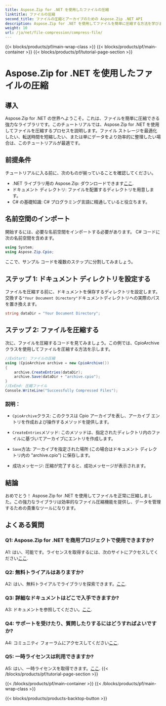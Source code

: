```yaml
---
title: Aspose.Zip for .NET を使用したファイルの圧縮
linktitle: ファイルの圧縮
second_title: ファイルの圧縮とアーカイブのための Aspose.Zip .NET API
description: Aspose.Zip for .NET を使用してファイルを簡単に圧縮する方法を学びます。効率的なファイル管理については、段階的なチュートリアルに従ってください。
weight: 10
url: /ja/net/file-compression/compress-file/
---
```


{{< blocks/products/pf/main-wrap-class >}}
{{< blocks/products/pf/main-container >}}
{{< blocks/products/pf/tutorial-page-section >}}

# Aspose.Zip for .NET を使用したファイルの圧縮

## 導入

Aspose.Zip for .NET の世界へようこそ。これは、ファイルを簡単に圧縮できる強力なライブラリです。このチュートリアルでは、Aspose.Zip for .NET を使用してファイルを圧縮するプロセスを説明します。ファイル ストレージを最適化したい、転送時間を短縮したい、または単にデータをより効率的に整理したい場合は、このチュートリアルが最適です。

## 前提条件

チュートリアルに入る前に、次のものが揃っていることを確認してください。

-  .NET ライブラリ用の Aspose.Zip: ダウンロードできます[ここ](https://releases.aspose.com/zip/net/).
- ドキュメント ディレクトリ: ファイルを配置するディレクトリを用意します。
- C# の基礎知識: C# プログラミング言語に精通していると役立ちます。

## 名前空間のインポート

開始するには、必要な名前空間をインポートする必要があります。 C# コードに次の名前空間を含めます。

```csharp
using System;
using Aspose.Zip.Cpio;
```

ここで、サンプル コードを複数のステップに分割してみましょう。

## ステップ 1: ドキュメント ディレクトリを設定する

ファイルを圧縮する前に、ドキュメントを保存するディレクトリを設定します。交換する`"Your Document Directory"`ドキュメントディレクトリへの実際のパスを置き換えます。

```csharp
string dataDir = "Your Document Directory";
```

## ステップ 2: ファイルを圧縮する

次に、ファイルを圧縮するコードを見てみましょう。この例では、CpioArchive クラスを使用してファイルを圧縮する方法を示します。

```csharp
//ExStart: ファイルの圧縮
using (CpioArchive archive = new CpioArchive())
{
    archive.CreateEntries(dataDir);
    archive.Save(dataDir + "archive.cpio");
}
//ExEnd: 圧縮ファイル
Console.WriteLine("Successfully Compressed Files");
```

### 説明：

- `CpioArchive`クラス: このクラスは Cpio アーカイブを表し、アーカイブ エントリを作成および操作するメソッドを提供します。

- `CreateEntries`メソッド: このメソッドは、指定されたディレクトリ内のファイルに基づいてアーカイブにエントリを作成します。

- `Save`方法: アーカイブを指定された場所 (この場合はドキュメント ディレクトリ内の "archive.cpio") に保存します。

- 成功メッセージ: 圧縮が完了すると、成功メッセージが表示されます。

## 結論

おめでとう！ Aspose.Zip for .NET を使用してファイルを正常に圧縮しました。この強力なライブラリは効率的なファイル圧縮機能を提供し、データを管理するための貴重なツールになります。

## よくある質問

### Q1: Aspose.Zip for .NET を商用プロジェクトで使用できますか?

 A1: はい、可能です。ライセンスを取得するには、次のサイトにアクセスしてください[ここ](https://purchase.aspose.com/buy).

### Q2: 無料トライアルはありますか?

A2: はい、無料トライアルでライブラリを探索できます。[ここ](https://releases.aspose.com/).

### Q3: 詳細なドキュメントはどこで入手できますか?

 A3: ドキュメントを参照してください。[ここ](https://reference.aspose.com/zip/net/).

### Q4: サポートを受けたり、質問したりするにはどうすればよいですか?

 A4: コミュニティ フォーラムにアクセスしてください[ここ](https://forum.aspose.com/c/zip/37).

### Q5: 一時ライセンスは利用できますか?

 A5: はい、一時ライセンスを取得できます。[ここ](https://purchase.aspose.com/temporary-license/).
{{< /blocks/products/pf/tutorial-page-section >}}

{{< /blocks/products/pf/main-container >}}
{{< /blocks/products/pf/main-wrap-class >}}

{{< blocks/products/products-backtop-button >}}

